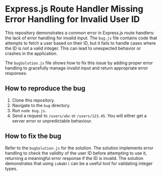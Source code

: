 # Express.js Route Handler Missing Error Handling for Invalid User ID

This repository demonstrates a common error in Express.js route handlers: the lack of error handling for invalid input.  The `bug.js` file contains code that attempts to fetch a user based on their ID, but it fails to handle cases where the ID is not a valid integer. This can lead to unexpected behavior or crashes in the application.

The `bugSolution.js` file shows how to fix this issue by adding proper error handling to gracefully manage invalid input and return appropriate error responses.

## How to reproduce the bug

1. Clone this repository.
2. Navigate to the `bug` directory.
3. Run `node bug.js`.
4. Send a request to `/users/abc` or `/users/123.45`. You will either get a server error or unpredictable behaviour.

## How to fix the bug

Refer to the `bugSolution.js` for the solution.  The solution implements error handling to check the validity of the user ID before attempting to use it, returning a meaningful error response if the ID is invalid.  The solution demonstrates that using `isNaN()` can be a useful tool for validating integer types.